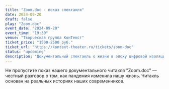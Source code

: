 ```yaml
---
title: "Zoom.doc - показ спектакля"
date: 2024-09-20
draft: false
play: "Zoom.doc"
event_date: "2024-09-20"
event_time: "19:30"
venue: "Творческая группа КонТекст"
ticket_price: "1500-2500 руб."
ticket_url: "https://kontext-theater.ru/tickets/zoom-doc"
status: "upcoming"
description: "Документальный спектакль о жизни в эпоху цифровой изоляции"
---
```


Не пропустите показ нашего документального читакля "Zoom.doc" — честный разговор о том, как пандемия изменила нашу жизнь. Читакль основан на реальных историях наших современников.

